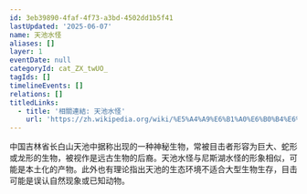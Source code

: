 ```yaml
---
id: 3eb39890-4faf-4f73-a3bd-4502dd1b5f41
lastUpdated: '2025-06-07'
name: 天池水怪
aliases: []
layer: 1
eventDate: null
categoryId: cat_ZX_twUO_
tagIds: []
timelineEvents: []
relations: []
titledLinks:
  - title: '相關連結: 天池水怪'
    url: 'https://zh.wikipedia.org/wiki/%E5%A4%A9%E6%B1%A0%E6%B0%B4%E6%80%AA'
---
```

中国吉林省长白山天池中据称出现的一种神秘生物，常被目击者形容为巨大、蛇形或龙形的生物，被视作是远古生物的后裔。天池水怪与尼斯湖水怪的形象相似，可能是本土化的产物。此外也有理论指出天池的生态环境不适合大型生物生存，目击可能是误认自然现象或已知动物。
